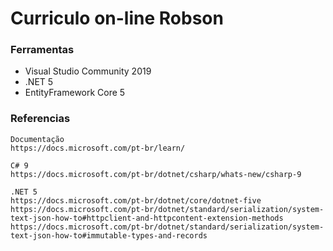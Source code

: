 # Curriculo on-line Robson

### Ferramentas

  * Visual Studio Community 2019
  * .NET 5
  * EntityFramework Core 5

### Referencias
```
Documentação
https://docs.microsoft.com/pt-br/learn/

C# 9
https://docs.microsoft.com/pt-br/dotnet/csharp/whats-new/csharp-9

.NET 5
https://docs.microsoft.com/pt-br/dotnet/core/dotnet-five
https://docs.microsoft.com/pt-br/dotnet/standard/serialization/system-text-json-how-to#httpclient-and-httpcontent-extension-methods
https://docs.microsoft.com/pt-br/dotnet/standard/serialization/system-text-json-how-to#immutable-types-and-records
```